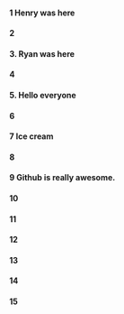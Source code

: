 #### 1 Henry was here
#### 2
#### 3. Ryan was here
#### 4
#### 5. Hello everyone
#### 6
#### 7 Ice cream
#### 8
#### 9 Github is really awesome.
#### 10
#### 11
#### 12
#### 13
#### 14
#### 15
